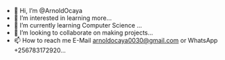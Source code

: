- 👋 Hi, I’m @ArnoldOcaya
- 👀 I’m interested in learning more...
- 🌱 I’m currently learning Computer Science ...
- 💞️ I’m looking to collaborate on making projects...
- 📫 How to reach me 
     E-Mail arnoldocaya0030@gmail.com or WhatsApp +256783172920...

<!---
ArnoldOcaya/ArnoldOcaya is a ✨ special ✨ repository because its `README.md` (this file) appears on your GitHub profile.
You can click the Preview link to take a look at your changes.
--->
